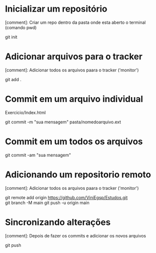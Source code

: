 # Inicializar um repositório

[comment]: Criar um repo dentro da pasta onde esta aberto o terminal (comando pwd)

git init

# Adicionar arquivos para o tracker

[comment]: Adicionar todos os arquivos paara o tracker ('monitor')

git add .

# Commit em um arquivo individual

Exercicio/Index.html

git commit -m "sua mensagem" pasta/nomedoarquivo.ext

# Commit em um todos os arquivos

git commit -am "sua mensagem"

# Adicionando um repositorio remoto

[comment]: Adicionar todos os arquivos paara o tracker ('monitor')

git remote add origin https://github.com/ViniEgsp/Estudos.git  
git branch -M main
git push -u origin main

# Sincronizando alterações

[comment]: Depois de fazer os commits e adicionar os novos arquivos

git push
